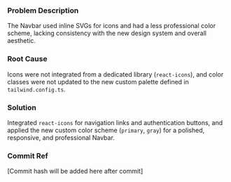 ### Problem Description
The Navbar used inline SVGs for icons and had a less professional color scheme, lacking consistency with the new design system and overall aesthetic.

### Root Cause
Icons were not integrated from a dedicated library (`react-icons`), and color classes were not updated to the new custom palette defined in `tailwind.config.ts`.

### Solution
Integrated `react-icons` for navigation links and authentication buttons, and applied the new custom color scheme (`primary`, `gray`) for a polished, responsive, and professional Navbar.

### Commit Ref
[Commit hash will be added here after commit]